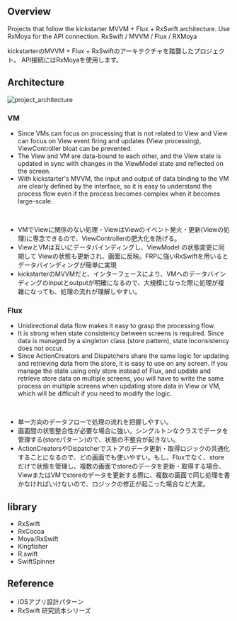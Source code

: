 ## Overview
Projects that follow the kickstarter MVVM + Flux + RxSwift architecture. 
Use RxMoya for the API connection. 
RxSwift / MVVM / Flux / RXMoya

kickstarterのMVVM + Flux + RxSwiftのアーキテクチャを踏襲したプロジェクト。
API接続にはRxMoyaを使用します。


## Architecture
![project_architecture](https://user-images.githubusercontent.com/74945210/150667625-3a4f516e-d1ea-48bd-9341-46a5eaa1c83e.png)

### VM
- Since VMs can focus on processing that is not related to View and View can focus on View event firing and updates (View processing), ViewController bloat can be prevented.
- The View and VM are data-bound to each other, and the View state is updated in sync with changes in the ViewModel state and reflected on the screen.
- With kickstarter's MVVM, the input and output of data binding to the VM are clearly defined by the interface, so it is easy to understand the process flow even if the process becomes complex when it becomes large-scale.
<br>

- VMでViewに関係のない処理・ViewはViewのイベント発火・更新(Viewの処理)に専念できるので、ViewControllerの肥大化を防げる。
- ViewとVMは互いにデータバインディングし、ViewModel の状態変更に同期して Viewの状態も更新され、画面に反映。FRPに強いRxSwiftを用いるとデータバインディングが簡単に実現
- kickstarterのMVVMだと、インターフェースにより、VMへのデータバインディングのinputとoutputが明確になるので、大規模になった際に処理が複雑になっても、処理の流れが理解しやすい。

### Flux
- Unidirectional data flow makes it easy to grasp the processing flow.
- It is strong when state consistency between screens is required. Since data is managed by a singleton class (store pattern), state inconsistency does not occur.
- Since ActionCreators and Dispatchers share the same logic for updating and retrieving data from the store, it is easy to use on any screen. If you manage the state using only store instead of Flux, and update and retrieve store data on multiple screens, you will have to write the same process on multiple screens when updating store data in View or VM, which will be difficult if you need to modify the logic.
<br>

- 単一方向のデータフローで処理の流れを把握しやすい。
- 画面間の状態整合性が必要な場合に強い。シングルトンなクラスでデータを管理する(storeパターン)ので、状態の不整合が起きない。
- ActionCreatorsやDispatcherでストアのデータ更新・取得ロジックの共通化することになるので、どの画面でも使いやすい。もし、Fluxでなく、storeだけで状態を管理し、複数の画面でstoreのデータを更新・取得する場合、ViewまたはVMでstoreのデータを更新する際に、複数の画面で同じ処理を書かなければいけないので、ロジックの修正が起こった場合など大変。

## library
- RxSwift
- RxCocoa
- Moya/RxSwift
- Kingfisher
- R.swift
- SwiftSpinner

## Reference
- iOSアプリ設計パターン
- RxSwift 研究読本シリーズ
